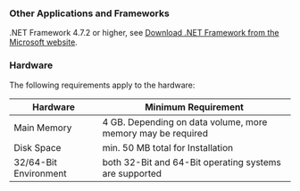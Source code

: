 

### Other Applications and Frameworks	

.NET Framework 4.7.2 or higher, see [Download .NET Framework from the Microsoft website](https://support.microsoft.com/en-us/help/4054530/microsoft-net-framework-4-7-2-offline-installer-for-windows).

### Hardware

The following requirements apply to the hardware:

| Hardware     | Minimum Requirement      | 
|--------------|--------------------------|
| Main Memory  | 4 GB. Depending on data volume, more memory may be required |
| Disk Space   | min. 50 MB total for Installation |
| 32/64-Bit Environment | both 32-Bit and 64-Bit operating systems are supported|
